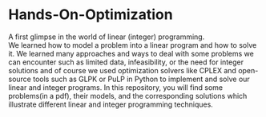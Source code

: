 # Hands-On-Optimization
A first glimpse in the world of linear (integer) programming.  
We learned how to model a problem into a linear program and how to solve it. We learned many approaches and ways to deal with some problems we can encounter such as limited data,  infeasibility, or the need for integer solutions and of course we used optimization solvers like CPLEX and open-source tools such as GLPK or PuLP in Python to implement and solve our linear and integer programs.
In this repository, you will find some problems(in a pdf), their models, and the corresponding solutions which illustrate different linear and integer programming techniques.
